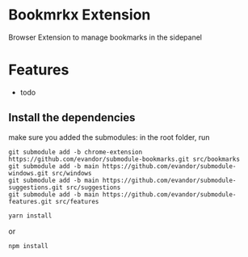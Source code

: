 # Bookmrkx Extension

Browser Extension to manage bookmarks in the sidepanel

# Features

* todo

## Install the dependencies

make sure you added the submodules: in the root folder, run

```
git submodule add -b chrome-extension https://github.com/evandor/submodule-bookmarks.git src/bookmarks
git submodule add -b main https://github.com/evandor/submodule-windows.git src/windows
git submodule add -b main https://github.com/evandor/submodule-suggestions.git src/suggestions
git submodule add -b main https://github.com/evandor/submodule-features.git src/features
```


```bash
yarn install
```
or
```bash
npm install
```

